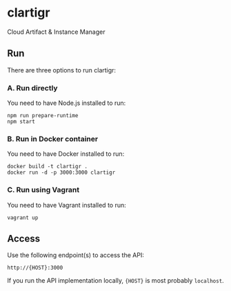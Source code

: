 # clartigr

Cloud Artifact & Instance Manager



## Run

There are three options to run clartigr:



### A. Run directly

You need to have Node.js installed to run:

    npm run prepare-runtime
    npm start



### B. Run in Docker container

You need to have Docker installed to run:

    docker build -t clartigr .
    docker run -d -p 3000:3000 clartigr



### C. Run using Vagrant

You need to have Vagrant installed to run:

    vagrant up



## Access

Use the following endpoint(s) to access the API:

    http://{HOST}:3000

If you run the API implementation locally, `{HOST}` is most probably `localhost`.
